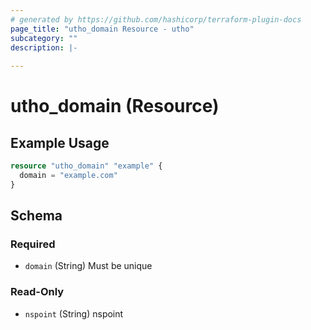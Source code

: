 ```yaml
---
# generated by https://github.com/hashicorp/terraform-plugin-docs
page_title: "utho_domain Resource - utho"
subcategory: ""
description: |-
  
---
```


# utho_domain (Resource)



## Example Usage

```terraform
resource "utho_domain" "example" {
  domain = "example.com"
}
```

<!-- schema generated by tfplugindocs -->
## Schema

### Required

- `domain` (String) Must be unique

### Read-Only

- `nspoint` (String) nspoint
